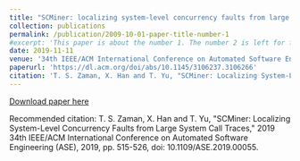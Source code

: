 ```yaml
---
title: "SCMiner: localizing system-level concurrency faults from large system call traces"
collection: publications
permalink: /publication/2009-10-01-paper-title-number-1
#excerpt: 'This paper is about the number 1. The number 2 is left for future work.'
date: 2019-11-11
venue: '34th IEEE/ACM International Conference on Automated Software Engineering (ASE)'
paperurl: 'https://dl.acm.org/doi/abs/10.1145/3106237.3106266'
citation: 'T. S. Zaman, X. Han and T. Yu, "SCMiner: Localizing System-Level Concurrency Faults from Large System Call Traces," 2019 34th IEEE/ACM International Conference on Automated Software Engineering (ASE), 2019, pp. 515-526, doi: 10.1109/ASE.2019.00055.'
---
```

[Download paper here](https://par.nsf.gov/servlets/purl/10166153)

Recommended citation: T. S. Zaman, X. Han and T. Yu, "SCMiner: Localizing System-Level Concurrency Faults from Large System Call Traces," 2019 34th IEEE/ACM International Conference on Automated Software Engineering (ASE), 2019, pp. 515-526, doi: 10.1109/ASE.2019.00055.
